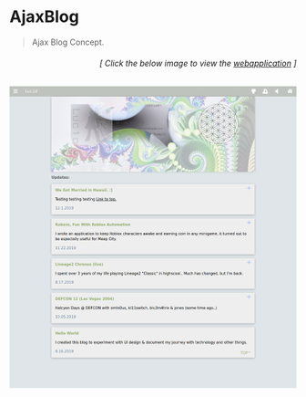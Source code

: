 # AjaxBlog

> Ajax Blog Concept. 

<h6><p align="right">[ Click the below image to view the <a href="https://mbrassey.github.io/AjaxBlog/">webapplication</a> ]</p></h6>

[<img src="img/Preview.png">](https://mbrassey.github.io/AjaxBlog/)
